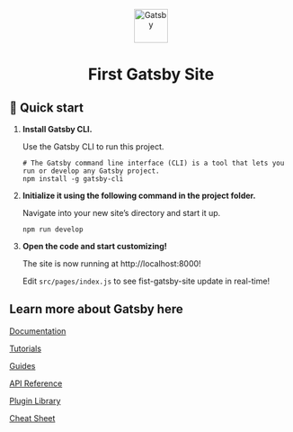 <p align="center">
  <a href="https://www.gatsbyjs.com/?utm_source=starter&utm_medium=readme&utm_campaign=minimal-starter">
    <img alt="Gatsby" src="https://www.gatsbyjs.com/Gatsby-Monogram.svg" width="60" />
  </a>
</p>
<h1 align="center">
  First Gatsby Site
</h1>

## 🚀 Quick start

1.  **Install Gatsby CLI.**

    Use the Gatsby CLI to run this project.

    ```shell
    # The Gatsby command line interface (CLI) is a tool that lets you run or develop any Gatsby project.
    npm install -g gatsby-cli
    ```

2.  **Initialize it using the following command in the project folder.**

    Navigate into your new site’s directory and start it up.

    ```shell
    npm run develop
    ```

3.  **Open the code and start customizing!**

    The site is now running at http://localhost:8000!

    Edit `src/pages/index.js` to see fist-gatsby-site update in real-time!

## Learn more about Gatsby here
[Documentation](https://www.gatsbyjs.com/docs/?utm_source=starter&utm_medium=readme&utm_campaign=minimal-starter)

[Tutorials](https://www.gatsbyjs.com/tutorial/?utm_source=starter&utm_medium=readme&utm_campaign=minimal-starter)

[Guides](https://www.gatsbyjs.com/tutorial/?utm_source=starter&utm_medium=readme&utm_campaign=minimal-starter)

[API Reference](https://www.gatsbyjs.com/docs/api-reference/?utm_source=starter&utm_medium=readme&utm_campaign=minimal-starter)

[Plugin Library](https://www.gatsbyjs.com/plugins?utm_source=starter&utm_medium=readme&utm_campaign=minimal-starter)

[Cheat Sheet](https://www.gatsbyjs.com/docs/cheat-sheet/?utm_source=starter&utm_medium=readme&utm_campaign=minimal-starter)
